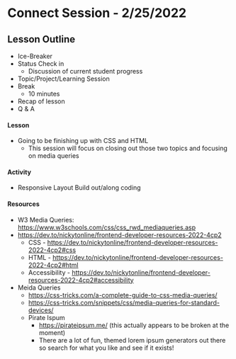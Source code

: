 # Connect Session - 2/25/2022

## Lesson Outline

  * Ice-Breaker
  * Status Check in
    * Discussion of current student progress
  * Topic/Project/Learning Session
  * Break
    * 10 minutes
  * Recap of lesson
  * Q & A

#### Lesson

  * Going to be finishing up with CSS and HTML
    * This session will focus on closing out those two topics and focusing on media queries

#### Activity

  * Responsive Layout Build out/along coding

#### Resources

  * W3 Media Queries: https://www.w3schools.com/css/css_rwd_mediaqueries.asp
  * https://dev.to/nickytonline/frontend-developer-resources-2022-4cp2
    * CSS -  https://dev.to/nickytonline/frontend-developer-resources-2022-4cp2#css
    * HTML - https://dev.to/nickytonline/frontend-developer-resources-2022-4cp2#html
    * Accessibility - https://dev.to/nickytonline/frontend-developer-resources-2022-4cp2#accessibility
  * Meida Queries
    * https://css-tricks.com/a-complete-guide-to-css-media-queries/
    * https://css-tricks.com/snippets/css/media-queries-for-standard-devices/
    * Pirate Ispum
      * https://pirateipsum.me/ (this actually appears to be broken at the moment)
      * There are a lot of fun, themed lorem ipsum generators out there so search for what you like and see if it exists!
